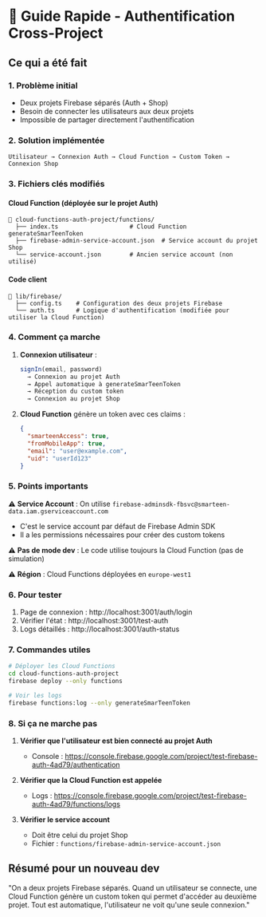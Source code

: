 # 🚀 Guide Rapide - Authentification Cross-Project

## Ce qui a été fait

### 1. Problème initial
- Deux projets Firebase séparés (Auth + Shop)
- Besoin de connecter les utilisateurs aux deux projets
- Impossible de partager directement l'authentification

### 2. Solution implémentée
```
Utilisateur → Connexion Auth → Cloud Function → Custom Token → Connexion Shop
```

### 3. Fichiers clés modifiés

#### Cloud Function (déployée sur le projet Auth)
```
📁 cloud-functions-auth-project/functions/
  ├── index.ts                    # Cloud Function generateSmarTeenToken
  ├── firebase-admin-service-account.json  # Service account du projet Shop
  └── service-account.json        # Ancien service account (non utilisé)
```

#### Code client
```
📁 lib/firebase/
  ├── config.ts    # Configuration des deux projets Firebase
  └── auth.ts      # Logique d'authentification (modifiée pour utiliser la Cloud Function)
```

### 4. Comment ça marche

1. **Connexion utilisateur** :
   ```typescript
   signIn(email, password)
     → Connexion au projet Auth
     → Appel automatique à generateSmarTeenToken
     → Réception du custom token
     → Connexion au projet Shop
   ```

2. **Cloud Function** génère un token avec ces claims :
   ```json
   {
     "smarteenAccess": true,
     "fromMobileApp": true,
     "email": "user@example.com",
     "uid": "userId123"
   }
   ```

### 5. Points importants

⚠️ **Service Account** : On utilise `firebase-adminsdk-fbsvc@smarteen-data.iam.gserviceaccount.com`
- C'est le service account par défaut de Firebase Admin SDK
- Il a les permissions nécessaires pour créer des custom tokens

⚠️ **Pas de mode dev** : Le code utilise toujours la Cloud Function (pas de simulation)

⚠️ **Région** : Cloud Functions déployées en `europe-west1`

### 6. Pour tester

1. Page de connexion : http://localhost:3001/auth/login
2. Vérifier l'état : http://localhost:3001/test-auth
3. Logs détaillés : http://localhost:3001/auth-status

### 7. Commandes utiles

```bash
# Déployer les Cloud Functions
cd cloud-functions-auth-project
firebase deploy --only functions

# Voir les logs
firebase functions:log --only generateSmarTeenToken
```

### 8. Si ça ne marche pas

1. **Vérifier que l'utilisateur est bien connecté au projet Auth**
   - Console : https://console.firebase.google.com/project/test-firebase-auth-4ad79/authentication

2. **Vérifier que la Cloud Function est appelée**
   - Logs : https://console.firebase.google.com/project/test-firebase-auth-4ad79/functions/logs

3. **Vérifier le service account**
   - Doit être celui du projet Shop
   - Fichier : `functions/firebase-admin-service-account.json`

## Résumé pour un nouveau dev

"On a deux projets Firebase séparés. Quand un utilisateur se connecte, une Cloud Function génère un custom token qui permet d'accéder au deuxième projet. Tout est automatique, l'utilisateur ne voit qu'une seule connexion."